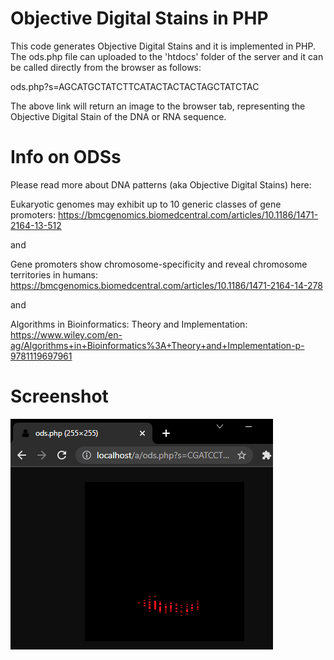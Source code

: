 # Objective Digital Stains in PHP
This code generates Objective Digital Stains and it is implemented in PHP. The ods.php file can uploaded to the 'htdocs' folder of the server and it can be called directly from the browser as follows:

ods.php?s=AGCATGCTATCTTCATACTACTACTAGCTATCTAC

The above link will return an image to the browser tab, representing the Objective Digital Stain of the DNA or RNA sequence.

# Info on ODSs
 Please read more about DNA patterns (aka Objective Digital Stains) here:
 
 Eukaryotic genomes may exhibit up to 10 generic classes of gene promoters: 
 https://bmcgenomics.biomedcentral.com/articles/10.1186/1471-2164-13-512
 
 and 
 
 Gene promoters show chromosome-specificity and reveal chromosome territories in humans:
 https://bmcgenomics.biomedcentral.com/articles/10.1186/1471-2164-14-278
 
 and
 
 Algorithms in Bioinformatics: Theory and Implementation:
 https://www.wiley.com/en-ag/Algorithms+in+Bioinformatics%3A+Theory+and+Implementation-p-9781119697961
 
# Screenshot

 ![screenshot](https://github.com/Gagniuc/Objective-Digital-Stains-in-PHP/blob/main/img/ODS%20DNA%20patterns.PNG)

 
